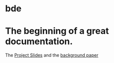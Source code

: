 # bde
# The beginning of a great documentation. 

The [Project Slides](https://docs.google.com/presentation/d/1sI_9svbXTXMNFnO1xl7jXtoK4RTlEwaQ2vUJiYRtQMY/edit?usp=sharing) and the [background paper](https://arxiv.org/abs/2402.01484 )
